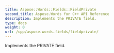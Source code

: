 ```yaml
---
title: Aspose::Words::Fields::FieldPrivate
second_title: Aspose.Words for C++ API Reference
description: Implements the PRIVATE field. 
type: docs
weight: 0
url: /cpp/aspose.words.fields/fieldprivate/
---
```


Implements the PRIVATE field. 

